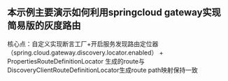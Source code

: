 ## 本示例主要演示如何利用springcloud gateway实现简易版的灰度路由

核心点：自定义实现断言工厂+开启服务发现路由定位器（spring.cloud.gateway.discovery.locator.enabled） + PropertiesRouteDefinitionLocator 生成的route与DiscoveryClientRouteDefinitionLocator生成route path映射保持一致